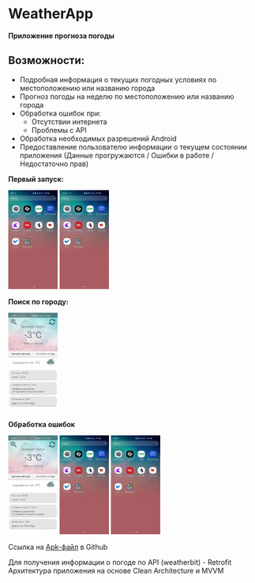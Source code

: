 # WeatherApp

**Приложение прогноза погоды**

## Возможности:

- Подробная информация о текущих погодных условиях по местоположению или названию города
- Прогноз погоды на неделю по местоположению или названию города
- Обработка ошибок при:
  * Отсутствии интернета
  * Проблемы с API
- Обработка необходимых разрешений Android
- Предоставление пользователю информации о текущем состоянии приложения (Данные прогружаются /
  Ошибки в работе / Недостаточно прав)

**Первый запуск:**
<div style=”margin-left:20px;”>
 <img src="https://github.com/DMerzlyakov/WeatherApp/blob/main/Gifs/FirstStart.gif" width="100" height="200" label="Первый запуск"/>
 <img src="https://github.com/DMerzlyakov/WeatherApp/blob/main/Gifs/SecondStart.gif" width="100" height="200" label="Повторные запуски"/>
</div>


**Поиск по городу:**
<div>
  <img src="https://github.com/DMerzlyakov/WeatherApp/blob/main/Gifs/ChooseCity.gif" width="100" height="200"/>
</div>

**Обработка ошибок**

<div id="badges">
  <img src="https://github.com/DMerzlyakov/WeatherApp/blob/main/Gifs/ErrorInternet.gif" width="100" height="200"/>
  <img src="https://github.com/DMerzlyakov/WeatherApp/blob/main/Gifs/ErrorInternet2.gif" width="100" height="200"/>
  <img src=" https://github.com/DMerzlyakov/WeatherApp/blob/main/Gifs/ApiError.gif" width="100" height="200"/>
</div>

Ссылка на [Apk-файл](https://github.com/DMerzlyakov/WeatherApp/blob/main/WeatherApp.apk) в Github

Для получения информации о погоде по API (weatherbit) - Retrofit Архитектура приложения на основе
Clean Architecture и MVVM


  
